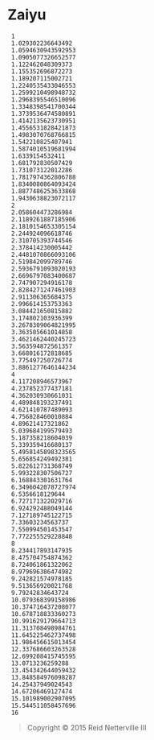 Zaiyu
=====

     1
     1.029302236643492
     1.0594630943592953
     1.0905077326652577
     1.122462048309373
     1.155352696872273
     1.189207115002721
     1.2240535433046553
     1.2599210498948732
     1.2968395546510096
     1.3348398541700344
     1.3739536474580891
     1.4142135623730951
     1.4556531828421873
     1.4983070768766815
     1.542210825407941
     1.5874010519681994
     1.6339154532411
     1.681792830507429
     1.731073122012286
     1.7817974362806788
     1.8340080864093424
     1.8877486253633868
     1.9430638823072117
     2
     2.058604473286984
     2.1189261887185906
     2.1810154653305154
     2.244924096618746
     2.310705393744546
     2.378414230005442
     2.4481070866093106
     2.519842099789746
     2.5936791093020193
     2.6696797083400687
     2.747907294916178
     2.8284271247461903
     2.911306365684375
     2.996614153753363
     3.084421650815882
     3.174802103936399
     3.2678309064821995
     3.363585661014858
     3.4621462440245723
     3.563594872561357
     3.668016172818685
     3.775497250726774
     3.8861277646144234
     4
     4.117208946573967
     4.237852377437181
     4.362030930661031
     4.489848193237491
     4.621410787489093
     4.756828460010884
     4.89621417321862
     5.039684199579493
     5.187358218604039
     5.339359416680137
     5.4958145898323565
     5.656854249492381
     5.822612731368749
     5.993228307506727
     6.168843301631764
     6.3496042078727974
     6.5356618129644
     6.727171322029716
     6.924292488049144
     7.127189745122715
     7.33603234563737
     7.550994501453547
     7.772255529228848
     8
     8.234417893147935
     8.475704754874362
     8.724061861322062
     8.979696386474982
     9.242821574978185
     9.513656920021768
     9.79242834643724
     10.079368399158986
     10.374716437208077
     10.678718833360273
     10.991629179664713
     11.313708498984761
     11.645225462737498
     11.986456615013454
     12.337686603263528
     12.699208415745595
     13.0713236259288
     13.454342644059432
     13.848584976098287
     14.25437949024543
     14.67206469127474
     15.101989002907095
     15.544511058457696
     16


> Copyright &#169; 2015 Reid Netterville III

